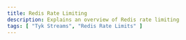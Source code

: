 ```yaml
---
title: Redis Rate Limiting
description: Explains an overview of Redis rate limiting
tags: [ "Tyk Streams", "Redis Rate Limits" ]
---
```

